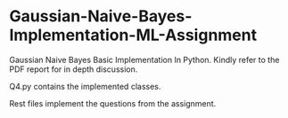# Gaussian-Naive-Bayes-Implementation-ML-Assignment
Gaussian Naive Bayes Basic Implementation In Python. Kindly refer to the PDF report for in depth discussion.

Q4.py contains the implemented classes.

Rest files implement the questions from the assignment.
